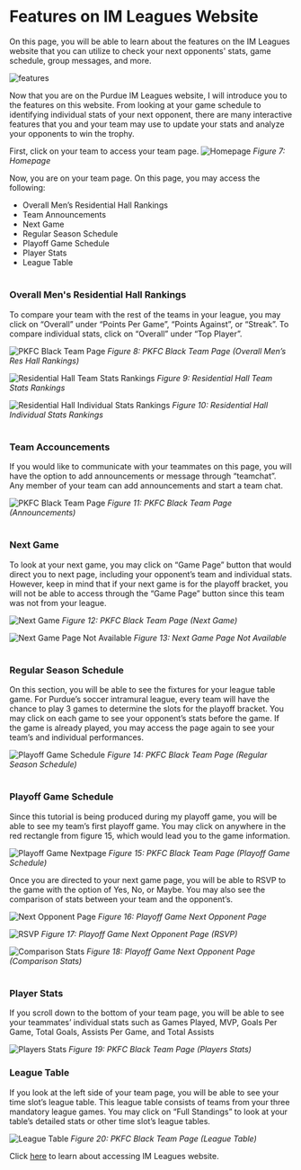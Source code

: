 # Features on IM Leagues Website

On this page, you will be able to learn about the features on the IM Leagues website that you can utilize to check your next opponents' stats, game schedule, group messages, and more.

![features](https://www.mattsheeks.com/wp-content/uploads/2019/04/Featurred-Image-option-640x300.jpg)

Now that you are on the Purdue IM Leagues website, I will introduce you to the features on this website. From looking at your game schedule to identifying individual stats of your next opponent, there are many interactive features that you and your team may use to update your stats and analyze your opponents to win the trophy.

First, click on your team to access your team page.
![Homepage](https://imleague.files.wordpress.com/2019/10/screen-shot-2019-10-08-at-2.44.31-pm.png)
*Figure 7: Homepage*

Now, you are on your team page. On this page, you may access the following:
* Overall Men’s Residential Hall Rankings
* Team Announcements
* Next Game
* Regular Season Schedule
* Playoff Game Schedule
* Player Stats
* League Table
#
### Overall Men's Residential Hall Rankings
To compare your team with the rest of the teams in your league, you may click on “Overall” under “Points Per Game”, “Points Against”, or “Streak”. To compare individual stats, click on “Overall” under “Top Player”.

![PKFC Black Team Page](https://imleague.files.wordpress.com/2019/10/screen-shot-2019-10-08-at-2.48.34-pm.png)
*Figure 8: PKFC Black Team Page (Overall Men’s Res Hall Rankings)*

![Residential Hall Team Stats Rankings](https://imleague.files.wordpress.com/2019/10/screen-shot-2019-10-08-at-3.11.51-pm.png)
*Figure 9: Residential Hall Team Stats Rankings*

![Residential Hall Individual Stats Rankings](https://imleague.files.wordpress.com/2019/10/screen-shot-2019-10-08-at-3.13.29-pm.png)
*Figure 10: Residential Hall Individual Stats Rankings*
#

### Team Accouncements
If you would like to communicate with your teammates on this page, you will have the option to add announcements or message through “teamchat”. Any member of your team can add announcements and start a team chat.

![PKFC Black Team Page](https://imleague.files.wordpress.com/2019/10/screen-shot-2019-10-08-at-3.17.30-pm.png)
*Figure 11: PKFC Black Team Page (Announcements)*
#

### Next Game
To look at your next game, you may click on “Game Page” button that would direct you to next page, including your opponent’s team and individual stats. However, keep in mind that if your next game is for the playoff bracket, you will not be able to access through the “Game Page” button since this team was not from your league.

![Next Game](https://imleague.files.wordpress.com/2019/10/screen-shot-2019-10-08-at-3.26.38-pm.png)
*Figure 12: PKFC Black Team Page (Next Game)*

![Next Game Page Not Available](https://imleague.files.wordpress.com/2019/10/screen-shot-2019-10-08-at-3.29.44-pm.png)
*Figure 13: Next Game Page Not Available*
#

### Regular Season Schedule
On this section, you will be able to see the fixtures for your league table game. For Purdue’s soccer intramural league, every team will have the chance to play 3 games to determine the slots for the playoff bracket. You may click on each game to see your opponent’s stats before the game. If the game is already played, you may access the page again to see your team’s and individual performances.

![Playoff Game Schedule](https://imleague.files.wordpress.com/2019/10/screen-shot-2019-10-08-at-3.35.27-pm-1.png)
*Figure 14: PKFC Black Team Page (Regular Season Schedule)*
#

### Playoff Game Schedule
Since this tutorial is being produced during my playoff game, you will be able to see my team’s first playoff game. You may click on anywhere in the red rectangle from figure 15, which would lead you to the game information.

![Playoff Game Nextpage](https://imleague.files.wordpress.com/2019/10/screen-shot-2019-10-08-at-3.51.25-pm.png?w=2048)
*Figure 15: PKFC Black Team Page (Playoff Game Schedule)*

Once you are directed to your next game page, you will be able to RSVP to the game with the option of Yes, No, or Maybe. You may also see the comparison of stats between your team and the opponent’s.

![Next Opponent Page](https://imleague.files.wordpress.com/2019/10/screen-shot-2019-10-08-at-3.51.25-pm.png)
*Figure 16: Playoff Game Next Opponent Page*

![RSVP](https://imleague.files.wordpress.com/2019/10/screen-shot-2019-10-08-at-3.51.41-pm.png)
*Figure 17: Playoff Game Next Opponent Page (RSVP)*

![Comparison Stats](https://imleague.files.wordpress.com/2019/10/screen-shot-2019-10-08-at-3.51.57-pm.png?w=2046)
*Figure 18: Playoff Game Next Opponent Page (Comparison Stats)*
#

### Player Stats
If you scroll down to the bottom of your team page, you will be able to see your teammates’ individual stats such as Games Played, MVP, Goals Per Game, Total Goals, Assists Per Game, and Total Assists

![Players Stats](https://imleague.files.wordpress.com/2019/10/screen-shot-2019-10-08-at-3.58.02-pm.png)
*Figure 19: PKFC Black Team Page (Players Stats)*

### League Table
If you look at the left side of your team page, you will be able to see your time slot’s league table. This league table consists of teams from your three mandatory league games. You may click on “Full Standings” to look at your table’s detailed stats or other time slot’s league tables.

![League Table](https://imleague.files.wordpress.com/2019/10/screen-shot-2019-10-08-at-4.06.03-pm.png?w=2048)
*Figure 20: PKFC Black Team Page (League Table)*

Click [here](https://github.com/seo33/IMLeagues/blob/master/HowToAccessIMLeagues.md) to learn about accessing IM Leagues website.
